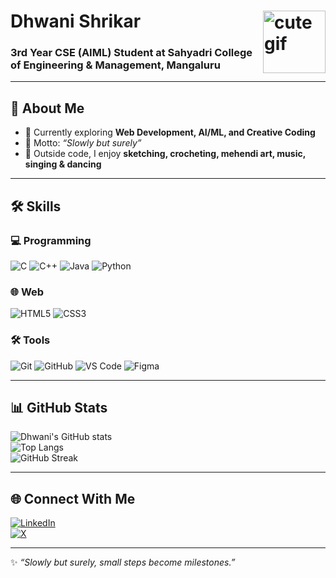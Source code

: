 <!-- Profile Header with Cute GIF -->

<h1 align="left">Dhwani Shrikar <img align='right' src="https://i.pinimg.com/originals/ed/76/df/ed76df1b5da78ca7317a01cf9a648d0c.gif" width='100' height='100' alt="cute gif"/></h1>
<h3 align="left">3rd Year CSE (AIML) Student at Sahyadri College of Engineering & Management, Mangaluru</h3>

  



---

## 🚀 About Me  
- 🌱 Currently exploring **Web Development, AI/ML, and Creative Coding**  
- 🎯 Motto: *“Slowly but surely”*
- 🎨 Outside code, I enjoy **sketching, crocheting, mehendi art, music, singing & dancing**  

---

## 🛠️ Skills  

### 💻 Programming  
![C](https://img.shields.io/badge/C-00599C?style=for-the-badge&logo=c&logoColor=white)
![C++](https://img.shields.io/badge/C++-00599C?style=for-the-badge&logo=cplusplus&logoColor=white)
![Java](https://img.shields.io/badge/Java-ED8B00?style=for-the-badge&logo=java&logoColor=white)
![Python](https://img.shields.io/badge/Python-3776AB?style=for-the-badge&logo=python&logoColor=white)

### 🌐 Web  
![HTML5](https://img.shields.io/badge/HTML5-E34F26?style=for-the-badge&logo=html5&logoColor=white)
![CSS3](https://img.shields.io/badge/CSS3-1572B6?style=for-the-badge&logo=css3&logoColor=white)

### 🛠️ Tools  
![Git](https://img.shields.io/badge/Git-F05032?style=for-the-badge&logo=git&logoColor=white)
![GitHub](https://img.shields.io/badge/GitHub-181717?style=for-the-badge&logo=github&logoColor=white)
![VS Code](https://img.shields.io/badge/VS%20Code-0078D4?style=for-the-badge&logo=visual-studio-code&logoColor=white)
![Figma](https://img.shields.io/badge/Figma-F24E1E?style=for-the-badge&logo=figma&logoColor=white)

---

## 📊 GitHub Stats  
![Dhwani's GitHub stats](https://github-readme-stats.vercel.app/api?username=dhwanishrikar&show_icons=true&theme=radical)  
![Top Langs](https://github-readme-stats.vercel.app/api/top-langs/?username=dhwanishrikar&layout=compact&theme=radical)  
![GitHub Streak](https://github-readme-streak-stats.herokuapp.com/?user=dhwanishrikar&theme=radical)  

---

## 🌐 Connect With Me  
[![LinkedIn](https://img.shields.io/badge/-LinkedIn-blue?style=flat&logo=Linkedin&logoColor=white)](YOUR_LINKEDIN_URL)  
[![X](https://img.shields.io/badge/Twitter%20(X)-000000?style=flat&logo=x&logoColor=white)](YOUR_X_URL)  

---
✨ *“Slowly but surely, small steps become milestones.”*  
